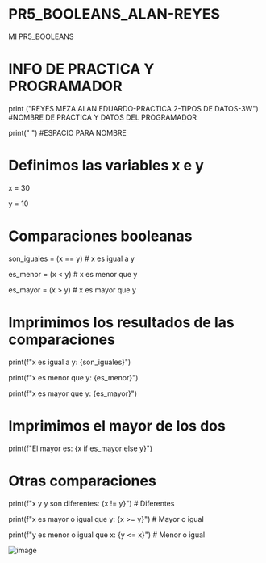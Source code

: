 # PR5_BOOLEANS_ALAN-REYES
MI PR5_BOOLEANS
# INFO DE PRACTICA Y PROGRAMADOR

print ("REYES MEZA ALAN EDUARDO-PRACTICA 2-TIPOS DE DATOS-3W") #NOMBRE DE PRACTICA Y DATOS DEL PROGRAMADOR

print(" ") #ESPACIO PARA NOMBRE
# Definimos las variables x e y

x = 30

y = 10

# Comparaciones booleanas

son_iguales = (x == y)       # x es igual a y

es_menor = (x < y)           # x es menor que y

es_mayor = (x > y)           # x es mayor que y

# Imprimimos los resultados de las comparaciones

print(f"x es igual a y: {son_iguales}")

print(f"x es menor que y: {es_menor}")

print(f"x es mayor que y: {es_mayor}")

# Imprimimos el mayor de los dos

print(f"El mayor es: {x if es_mayor else y}")

# Otras comparaciones

print(f"x y y son diferentes: {x != y}")         # Diferentes

print(f"x es mayor o igual que y: {x >= y}")     # Mayor o igual

print(f"y es menor o igual que x: {y <= x}")     # Menor o igual

![image](https://github.com/user-attachments/assets/4a3ad90f-ce39-41e8-aea6-8f9689a7d5e9)
